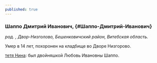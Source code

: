 ```yaml
---
published: true
---
```


### Шаппо Дмитрий Иванович,  {#Шаппо-Дмитрий-Иванович}

_род. , Двор-Низголово, Бешенковичский район, Витебская область._



Умер в 14 лет, похоронен на кладбище во Дворе Низгорово.

<a class="continue-reading" href="#Шаппо-Нина-Николаевна">тетя Нина</a>: был двойняшкой Любовь Ивановны Шаппо.
        
